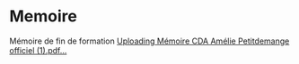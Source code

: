 # Memoire
Mémoire de fin de formation
[Uploading Mémoire CDA Amélie Petitdemange officiel (1).pdf…]()
